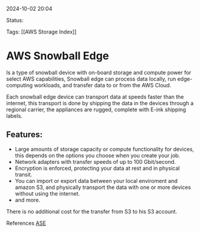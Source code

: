 2024-10-02 20:04

Status:

Tags:
[[AWS Storage Index]]
# AWS Snowball Edge

Is a type of snowball device with on-board storage and compute power for select AWS capabilities, Snowball edge can process data locally, run edge-computing workloads, and transfer data to or from the AWS Cloud.

Each snowball edge device can transport data at speeds faster than the internet, this transport is done by shipping the data in the devices through a regional carrier, the appliances are rugged, complete with E-ink shipping labels.

## Features:
- Large amounts of storage capacity or compute functionality for devices, this depends on the options you choose when you create your job.
- Network adapters with transfer speeds of up to 100 Gbit/second.
- Encryption is enforced, protecting your data at rest and in physical transit.
- You can import or export data between your local enviroment and amazon S3, and physically transport the data with one or more devices without using the internet.
- and more.

There is no additional cost for the transfer from S3 to his S3 account.

References 
[ASE](https://docs.aws.amazon.com/snowball/latest/developer-guide/whatisedge.html)